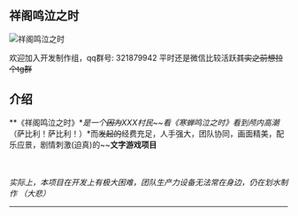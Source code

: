 ## 祥阁鸣泣之时

![祥阁鸣泣之时](https://club.khboys.cn/res/image/nobgonlylogo1.png)

欢迎加入开发制作组，qq群号: 321879942
平时还是微信比较活跃~~其实之前想拉个tg群~~

## 介绍


**《祥阁鸣泣之时》**是一个~~因为~~*XXX村民*~~看《寒蝉鸣泣之时》看到颅内高潮*（萨比利！萨比利！）*而~~发起的~~经费充足，人手强大，团队协同，画面精美，配乐应景，剧情刺激(迫真)的~~**文字游戏项目**</br></br></br>

*实际上，本项目在开发上有极大困难，团队生产力设备无法常在身边，仍在划水制作 （大悲）*

----------

